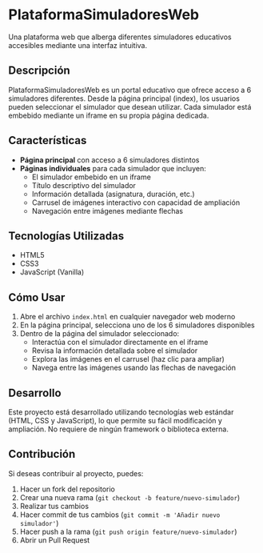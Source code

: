 # PlataformaSimuladoresWeb

Una plataforma web que alberga diferentes simuladores educativos accesibles mediante una interfaz intuitiva.

## Descripción

PlataformaSimuladoresWeb es un portal educativo que ofrece acceso a 6 simuladores diferentes. Desde la página principal (index), los usuarios pueden seleccionar el simulador que desean utilizar. Cada simulador está embebido mediante un iframe en su propia página dedicada.

## Características

-   **Página principal** con acceso a 6 simuladores distintos
-   **Páginas individuales** para cada simulador que incluyen:
    -   El simulador embebido en un iframe
    -   Título descriptivo del simulador
    -   Información detallada (asignatura, duración, etc.)
    -   Carrusel de imágenes interactivo con capacidad de ampliación
    -   Navegación entre imágenes mediante flechas

## Tecnologías Utilizadas

-   HTML5
-   CSS3
-   JavaScript (Vanilla)

## Cómo Usar

1. Abre el archivo `index.html` en cualquier navegador web moderno
2. En la página principal, selecciona uno de los 6 simuladores disponibles
3. Dentro de la página del simulador seleccionado:
    - Interactúa con el simulador directamente en el iframe
    - Revisa la información detallada sobre el simulador
    - Explora las imágenes en el carrusel (haz clic para ampliar)
    - Navega entre las imágenes usando las flechas de navegación

## Desarrollo

Este proyecto está desarrollado utilizando tecnologías web estándar (HTML, CSS y JavaScript), lo que permite su fácil modificación y ampliación. No requiere de ningún framework o biblioteca externa.

## Contribución

Si deseas contribuir al proyecto, puedes:

1. Hacer un fork del repositorio
2. Crear una nueva rama (`git checkout -b feature/nuevo-simulador`)
3. Realizar tus cambios
4. Hacer commit de tus cambios (`git commit -m 'Añadir nuevo simulador'`)
5. Hacer push a la rama (`git push origin feature/nuevo-simulador`)
6. Abrir un Pull Request

